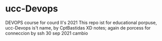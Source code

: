 # ucc-Devops
DEVOPS course for courd II's 2021
This repo ist for educational porpuse, ucc-Devops  is't name,
by CptBastidas XD
notes;
again de porcess for conneccion by ssh 
30 sep 2021
cambio 
